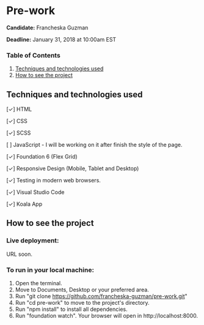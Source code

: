 # Pre-work

**Candidate:** Francheska Guzman

**Deadline:** January 31, 2018 at 10:00am EST

### Table of Contents

1. [Techniques and technologies used](#tech-used)
2. [How to see the project](#how-to-see)

<a id="tech-used"></a>
## Techniques and technologies used

[✓] HTML

[✓] CSS

[✓] SCSS

[  ] JavaScript - I will be working on it after finish the style of the page.

[✓] Foundation 6 (Flex Grid)

[✓] Responsive Design (Mobile, Tablet and Desktop)

[✓] Testing in modern web browsers.

[✓] Visual Studio Code

[✓] Koala App

<a id="live"></a>
## How to see the project

### Live deployment:

URL soon.

### To run in your local machine:

1. Open the terminal.
2. Move to Documents, Desktop or your preferred area.
3. Run "git clone https://github.com/francheska-guzman/pre-work.git"
4. Run "cd pre-work" to move to the project's directory.
5. Run "npm install" to install all dependencies.
6. Run "foundation watch". Your browser will open in http://localhost:8000.


